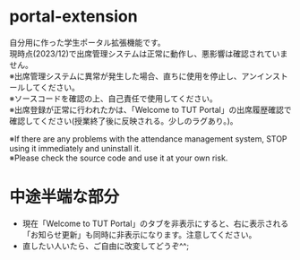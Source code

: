 # portal-extension
自分用に作った学生ポータル拡張機能です。  
現時点(2023/12)で出席管理システムは正常に動作し、悪影響は確認されていません。  
※出席管理システムに異常が発生した場合、直ちに使用を停止し、アンインストールしてください。  
※ソースコードを確認の上、自己責任で使用してください。  
※出席登録が正常に行われたかは、「Welcome to TUT Portal」の出席履歴確認で確認してください(授業終了後に反映される。少しのラグあり。)。  
  
※If there are any problems with the attendance management system, STOP using it immediately and uninstall it.  
※Please check the source code and use it at your own risk.  
  
# 中途半端な部分
- 現在「Welcome to TUT Portal」のタブを非表示にすると、右に表示される「お知らせ更新」も同時に非表示になります。注意してください。
- 直したい人いたら、ご自由に改変してどうぞ^^;
